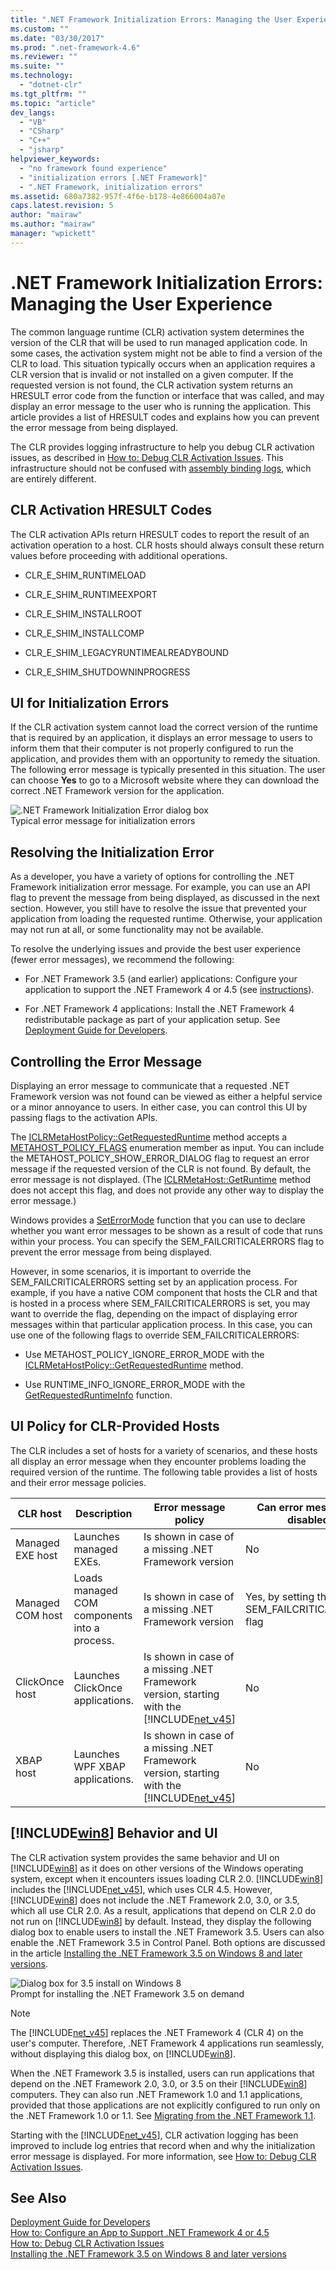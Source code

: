 ```yaml
---
title: ".NET Framework Initialization Errors: Managing the User Experience | Microsoft Docs"
ms.custom: ""
ms.date: "03/30/2017"
ms.prod: ".net-framework-4.6"
ms.reviewer: ""
ms.suite: ""
ms.technology: 
  - "dotnet-clr"
ms.tgt_pltfrm: ""
ms.topic: "article"
dev_langs: 
  - "VB"
  - "CSharp"
  - "C++"
  - "jsharp"
helpviewer_keywords: 
  - "no framework found experience"
  - "initialization errors [.NET Framework]"
  - ".NET Framework, initialization errors"
ms.assetid: 680a7382-957f-4f6e-b178-4e866004a07e
caps.latest.revision: 5
author: "mairaw"
ms.author: "mairaw"
manager: "wpickett"
---
```

# .NET Framework Initialization Errors: Managing the User Experience
The common language runtime (CLR) activation system determines the version of the CLR that will be used to run managed application code. In some cases, the activation system might not be able to find a version of the CLR to load. This situation typically occurs when an application requires a CLR version that is invalid or not installed on a given computer. If the requested version is not found, the CLR activation system returns an HRESULT error code from the function or interface that was called, and may display an error message to the user who is running the application. This article provides a list of HRESULT codes and explains how you can prevent the error message from being displayed.  
  
 The CLR provides logging infrastructure to help you debug CLR activation issues, as described in [How to: Debug CLR Activation Issues](../../../docs/framework/deployment/how-to-debug-clr-activation-issues.md). This infrastructure should not be confused with [assembly binding logs](../../../docs/framework/tools/fuslogvw-exe-assembly-binding-log-viewer.md), which are entirely different.  
  
## CLR Activation HRESULT Codes  
 The CLR activation APIs return HRESULT codes to report the result of an activation operation to a host. CLR hosts should always consult these return values before proceeding with additional operations.  
  
-   CLR_E_SHIM_RUNTIMELOAD  
  
-   CLR_E_SHIM_RUNTIMEEXPORT  
  
-   CLR_E_SHIM_INSTALLROOT  
  
-   CLR_E_SHIM_INSTALLCOMP  
  
-   CLR_E_SHIM_LEGACYRUNTIMEALREADYBOUND  
  
-   CLR_E_SHIM_SHUTDOWNINPROGRESS  
  
## UI for Initialization Errors  
 If the CLR activation system cannot load the correct version of the runtime that is required by an application, it displays an error message to users to inform them that their computer is not properly configured to run the application, and provides them with an opportunity to remedy the situation. The following error message is typically presented in this situation. The user can choose **Yes** to go to a Microsoft website where they can download the correct .NET Framework version for the application.  
  
 ![.NET Framework Initialization Error dialog box](../../../docs/framework/deployment/media/initerrordialog.png "InitErrorDialog")  
Typical error message for initialization errors  
  
## Resolving the Initialization Error  
 As a developer, you have a variety of options for controlling the .NET Framework initialization error message. For example, you can use an API flag to prevent the message from being displayed, as discussed in the next section. However, you still have to resolve the issue that prevented your application from loading the requested runtime. Otherwise, your application may not run at all, or some functionality may not be available.  
  
 To resolve the underlying issues and provide the best user experience (fewer error messages), we recommend the following:  
  
-   For .NET Framework 3.5 (and earlier) applications: Configure your application to support the .NET Framework 4 or 4.5 (see [instructions](../../../docs/framework/migration-guide/how-to-configure-an-app-to-support-net-framework-4-or-4-5.md)).  
  
-   For .NET Framework 4 applications: Install the .NET Framework 4 redistributable package as part of your application setup. See [Deployment Guide for Developers](../../../docs/framework/deployment/deployment-guide-for-developers.md).  
  
## Controlling the Error Message  
 Displaying an error message to communicate that a requested .NET Framework version was not found can be viewed as either a helpful service or a minor annoyance to users. In either case, you can control this UI by passing flags to the activation APIs.  
  
 The [ICLRMetaHostPolicy::GetRequestedRuntime](../../../docs/framework/unmanaged-api/hosting/iclrmetahostpolicy-getrequestedruntime-method.md) method accepts a [METAHOST_POLICY_FLAGS](../../../docs/framework/unmanaged-api/hosting/metahost-policy-flags-enumeration.md) enumeration member as input. You can include the METAHOST_POLICY_SHOW_ERROR_DIALOG flag to request an error message if the requested version of the CLR is not found. By default, the error message is not displayed. (The [ICLRMetaHost::GetRuntime](../../../docs/framework/unmanaged-api/hosting/iclrmetahost-getruntime-method.md) method does not accept this flag, and does not provide any other way to display the error message.)  
  
 Windows provides a [SetErrorMode](http://go.microsoft.com/fwlink/p/?LinkID=255242) function that you can use to declare whether you want error messages to be shown as a result of code that runs within your process. You can specify the SEM_FAILCRITICALERRORS flag to prevent the error message from being displayed.  
  
 However, in some scenarios, it is important to override the SEM_FAILCRITICALERRORS setting set by an application process. For example, if you have a native COM component that hosts the CLR and that is hosted in a process where SEM_FAILCRITICALERRORS is set, you may want to override the flag, depending on the impact of displaying error messages within that particular application process. In this case, you can use one of the following flags to override SEM_FAILCRITICALERRORS:  
  
-   Use METAHOST_POLICY_IGNORE_ERROR_MODE with the [ICLRMetaHostPolicy::GetRequestedRuntime](../../../docs/framework/unmanaged-api/hosting/iclrmetahostpolicy-getrequestedruntime-method.md) method.  
  
-   Use RUNTIME_INFO_IGNORE_ERROR_MODE with the [GetRequestedRuntimeInfo](../../../docs/framework/unmanaged-api/hosting/getrequestedruntimeinfo-function.md) function.  
  
## UI Policy for CLR-Provided Hosts  
 The CLR includes a set of hosts for a variety of scenarios, and these hosts all display an error message when they encounter problems loading the required version of the runtime. The following table provides a list of hosts and their error message policies.  
  
|CLR host|Description|Error message policy|Can error message be disabled?|  
|--------------|-----------------|--------------------------|------------------------------------|  
|Managed EXE host|Launches managed EXEs.|Is shown in case of a missing .NET Framework version|No|  
|Managed COM host|Loads managed COM components into a process.|Is shown in case of a missing .NET Framework version|Yes, by setting the SEM_FAILCRITICALERRORS flag|  
|ClickOnce host|Launches ClickOnce applications.|Is shown in case of a missing .NET Framework version, starting with the [!INCLUDE[net_v45](../../../includes/net-v45-md.md)]|No|  
|XBAP host|Launches WPF XBAP applications.|Is shown in case of a missing .NET Framework version, starting with the [!INCLUDE[net_v45](../../../includes/net-v45-md.md)]|No|  
  
## [!INCLUDE[win8](../../../includes/win8-md.md)] Behavior and UI  
 The CLR activation system provides the same behavior and UI on [!INCLUDE[win8](../../../includes/win8-md.md)] as it does on other versions of the Windows operating system, except when it encounters issues loading CLR 2.0. [!INCLUDE[win8](../../../includes/win8-md.md)] includes the [!INCLUDE[net_v45](../../../includes/net-v45-md.md)], which uses CLR 4.5. However, [!INCLUDE[win8](../../../includes/win8-md.md)] does not include the .NET Framework 2.0, 3.0, or 3.5, which all use CLR 2.0. As a result, applications that depend on CLR 2.0 do not run on [!INCLUDE[win8](../../../includes/win8-md.md)] by default. Instead, they display the following dialog box to enable users to install the .NET Framework 3.5. Users can also enable the .NET Framework 3.5 in Control Panel. Both options are discussed in the article [Installing the .NET Framework 3.5 on Windows 8 and later versions](../../../docs/framework/getting-started/installing-the-net-framework-3-5-on-windows-8-plus.md).  
  
 ![Dialog box for 3.5 install on Windows 8](../../../docs/framework/deployment/media/installdialog.png "installdialog")  
Prompt for installing the .NET Framework 3.5 on demand  
  
> [!NOTE]
>  The [!INCLUDE[net_v45](../../../includes/net-v45-md.md)] replaces the .NET Framework 4 (CLR 4) on the user's computer. Therefore, .NET Framework 4 applications run seamlessly, without displaying this dialog box, on [!INCLUDE[win8](../../../includes/win8-md.md)].  
  
 When the .NET Framework 3.5 is installed, users can run applications that depend on the .NET Framework 2.0, 3.0, or 3.5 on their [!INCLUDE[win8](../../../includes/win8-md.md)] computers. They can also run .NET Framework 1.0 and 1.1 applications, provided that those applications are not explicitly configured to run only on the .NET Framework 1.0 or 1.1. See [Migrating from the .NET Framework 1.1](../../../docs/framework/migration-guide/migrating-from-the-net-framework-1-1.md).  
  
 Starting with the [!INCLUDE[net_v45](../../../includes/net-v45-md.md)], CLR activation logging has been improved to include log entries that record when and why the initialization error message is displayed. For more information, see [How to: Debug CLR Activation Issues](../../../docs/framework/deployment/how-to-debug-clr-activation-issues.md).  
  
## See Also  
 [Deployment Guide for Developers](../../../docs/framework/deployment/deployment-guide-for-developers.md)   
 [How to: Configure an App to Support .NET Framework 4 or 4.5](../../../docs/framework/migration-guide/how-to-configure-an-app-to-support-net-framework-4-or-4-5.md)   
 [How to: Debug CLR Activation Issues](../../../docs/framework/deployment/how-to-debug-clr-activation-issues.md)   
 [Installing the .NET Framework 3.5 on Windows 8 and later versions](../../../docs/framework/getting-started/installing-the-net-framework-3-5-on-windows-8-plus.md)